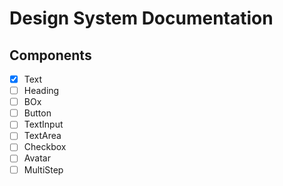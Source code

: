 # Design System Documentation

## Components

- [x] Text
- [ ] Heading
- [ ] BOx
- [ ] Button
- [ ] TextInput
- [ ] TextArea
- [ ] Checkbox
- [ ] Avatar
- [ ] MultiStep
